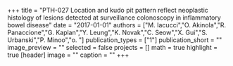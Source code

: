 +++
title = "PTH-027 Location and kudo pit pattern reflect neoplastic histology of lesions detected at surveillance colonoscopy in inflammatory bowel disease"
date = "2017-01-01"
authors = ["M. Iacucci","O. Akinola","R. Panaccione","G. Kaplan","Y. Leung","K. Novak","C. Seow","X. Gui","S. Urbanski","P. Minoo","o. "]
publication_types = ["1"]
publication_short = ""
image_preview = ""
selected = false
projects = []
math = true
highlight = true
[header]
image = ""
caption = ""
+++

